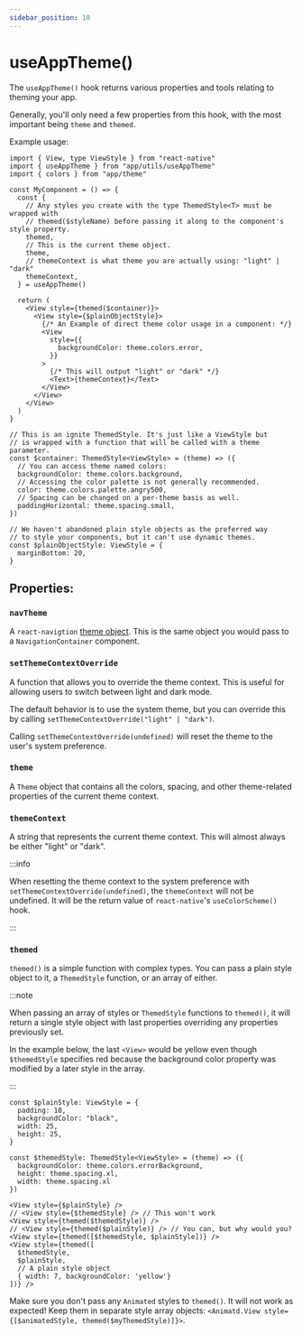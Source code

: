 ```yaml
---
sidebar_position: 10
---
```


# useAppTheme()

The `useAppTheme()` hook returns various properties and tools relating to theming your app.

Generally, you'll only need a few properties from this hook, with the most important being `theme` and `themed`.

Example usage:

```tsx
import { View, type ViewStyle } from "react-native"
import { useAppTheme } from "app/utils/useAppTheme"
import { colors } from "app/theme"

const MyComponent = () => {
  const {
    // Any styles you create with the type ThemedStyle<T> must be wrapped with
    // themed($styleName) before passing it along to the component's style property.
    themed,
    // This is the current theme object.
    theme,
    // themeContext is what theme you are actually using: "light" | "dark"
    themeContext,
  } = useAppTheme()

  return (
    <View style={themed($container)}>
      <View style={$plainObjectStyle}>
        {/* An Example of direct theme color usage in a component: */}
        <View
          style={{
            backgroundColor: theme.colors.error,
          }}
        >
          {/* This will output "light" or "dark" */}
          <Text>{themeContext}</Text>
        </View>
      </View>
    </View>
  )
}

// This is an ignite ThemedStyle. It's just like a ViewStyle but
// is wrapped with a function that will be called with a theme parameter.
const $container: ThemedStyle<ViewStyle> = (theme) => ({
  // You can access theme named colors:
  backgroundColor: theme.colors.background,
  // Accessing the color palette is not generally recommended.
  color: theme.colors.palette.angry500,
  // Spacing can be changed on a per-theme basis as well.
  paddingHorizontal: theme.spacing.small,
})

// We haven't abandoned plain style objects as the preferred way
// to style your components, but it can't use dynamic themes.
const $plainObjectStyle: ViewStyle = {
  marginBottom: 20,
}
```

## Properties:

### `navTheme`

A `react-navigtion` [theme object](https://reactnavigation.org/docs/themes#built-in-themes). This is the same object you would pass to a `NavigationContainer` component. 

### `setThemeContextOverride`

A function that allows you to override the theme context. This is useful for allowing users to switch between light and dark mode.

The default behavior is to use the system theme, but you can override this by calling `setThemeContextOverride("light" | "dark")`.

Calling `setThemeContextOverride(undefined)` will reset the theme to the user's system preference.

### `theme`

A `Theme` object that contains all the colors, spacing, and other theme-related properties of the current theme context.

### `themeContext`

A string that represents the current theme context. This will almost always be either "light" or "dark".

:::info

When resetting the theme context to the system preference with `setThemeContextOverride(undefined)`, the `themeContext` will not be undefined. It will be the return value of `react-native`'s `useColorScheme()` hook.

:::


### `themed`

`themed()` is a simple function with complex types. You can pass a plain style object to it, a `ThemedStyle` function, or an array of either.

:::note

When passing an array of styles or `ThemedStyle` functions to `themed()`, it will return a single style object with last properties overriding any properties previously set.

In the example below, the last `<View>` would be yellow even though `$themedStyle` specifies red because the background color property was modified by a later style in the array.

:::

```tsx
const $plainStyle: ViewStyle = {
  padding: 10,
  backgroundColor: "black",
  width: 25,
  height: 25,
}

const $themedStyle: ThemedStyle<ViewStyle> = (theme) => ({
  backgroundColor: theme.colors.errorBackground,
  height: theme.spacing.xl,
  width: theme.spacing.xl
})

<View style={$plainStyle} />
// <View style={$themedStyle} /> // This won't work
<View style={themed($themedStyle)} />
// <View style={themed($plainStyle)} /> // You can, but why would you?
<View style={themed([$themedStyle, $plainStyle])} />
<View style={themed([
  $themedStyle,
  $plainStyle,
  // A plain style object
  { width: 7, backgroundColor: 'yellow'}
])} />
```

Make sure you don't pass any `Animated` styles to `themed()`. It will not work as expected! Keep them in separate style array objects: `<Animatd.View style={[$animatedStyle, themed($myThemedStyle)]}>`.